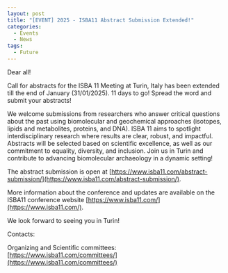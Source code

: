 ```yaml
---
layout: post
title: "[EVENT] 2025 - ISBA11 Abstract Submission Extended!"
categories:
  - Events
  - News
tags:
  - Future
---
```


Dear all!

Call for abstracts for the ISBA 11 Meeting at Turin, Italy has been extended till the end of January (31/01/2025). 11 days to go! Spread the word and submit your abstracts!

We welcome submissions from researchers who answer critical questions about the past using biomolecular and geochemical approaches (isotopes, lipids and metabolites, proteins, and DNA). ISBA 11 aims to spotlight interdisciplinary research where results are clear, robust, and impactful. Abstracts will be selected based on scientific excellence, as well as our commitment to equality, diversity, and inclusion. Join us in Turin and contribute to advancing biomolecular archaeology in a dynamic setting!

The abstract submission is open at [https://www.isba11.com/abstract-submission/](https://www.isba11.com/abstract-submission/).

More information about the conference and updates are available on the ISBA11 conference website [https://www.isba11.com/](https://www.isba11.com/).

We look forward to seeing you in Turin!

Contacts:

Organizing and Scientific committees: [https://www.isba11.com/committees/](https://www.isba11.com/committees/)


